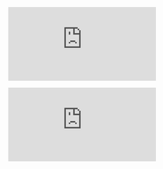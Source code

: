 ![Alt text](https://github.com/AlexandreYembo/study-training/blob/master/csharp/csharp-fundamentals.md "C# Fundamentals")

![Alt text](https://github.com/AlexandreYembo/study-training/blob/master/csharp/iterator-block.md "Iterator Block")
